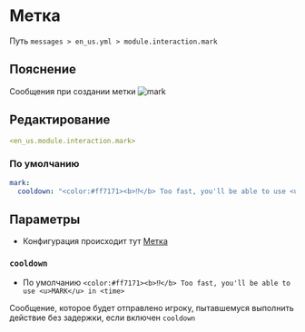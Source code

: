 # Метка
Путь `messages > en_us.yml > module.interaction.mark`

## Пояснение
Сообщения при создании метки
![mark](/mark.gif)

## Редактирование
```yaml
<en_us.module.interaction.mark>
```

### По умолчанию
```yaml
mark:
  cooldown: "<color:#ff7171><b>⁉</b> Too fast, you'll be able to use <u>MARK</u> in <time>"
```

## Параметры

- Конфигурация происходит тут [Метка](/ru/config/module/interaction/mark/)

### `cooldown`
- По умолчанию `<color:#ff7171><b>⁉</b> Too fast, you'll be able to use <u>MARK</u> in <time>`

Сообщение, которое будет отправлено игроку, пытавшемуся выполнить действие без задержки, если включен `cooldown`
